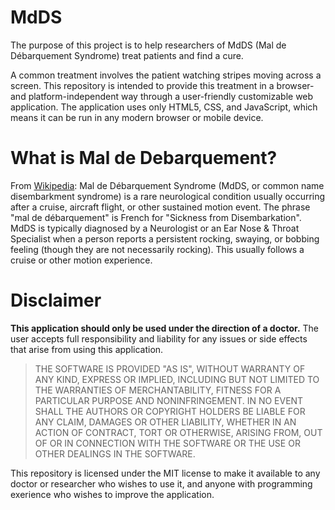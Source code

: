 # MdDS
The purpose of this project is to help researchers of MdDS (Mal de Débarquement Syndrome) treat patients and find a cure.

A common treatment involves the patient watching stripes moving across a screen. This repository is intended to provide this treatment in a browser- and platform-independent way through a user-friendly customizable web application. The application uses only HTML5, CSS, and JavaScript, which means it can be run in any modern browser or mobile device.

# What is Mal de Debarquement?
From [Wikipedia](https://en.wikipedia.org/wiki/Mal_de_debarquement): Mal de Débarquement Syndrome (MdDS, or common name disembarkment syndrome) is a rare neurological condition usually occurring after a cruise, aircraft flight, or other sustained motion event. The phrase "mal de débarquement" is French for "Sickness from Disembarkation". MdDS is typically diagnosed by a Neurologist or an Ear Nose & Throat Specialist when a person reports a persistent rocking, swaying, or bobbing feeling (though they are not necessarily rocking). This usually follows a cruise or other motion experience.

# Disclaimer
**This application should only be used under the direction of a doctor.** The user accepts full responsibility and liability for any issues or side effects that arise from using this application.

> THE SOFTWARE IS PROVIDED "AS IS", WITHOUT WARRANTY OF ANY KIND, EXPRESS OR IMPLIED, INCLUDING BUT NOT LIMITED TO THE WARRANTIES OF MERCHANTABILITY, FITNESS FOR A PARTICULAR PURPOSE AND NONINFRINGEMENT. IN NO EVENT SHALL THE AUTHORS OR COPYRIGHT HOLDERS BE LIABLE FOR ANY CLAIM, DAMAGES OR OTHER LIABILITY, WHETHER IN AN ACTION OF CONTRACT, TORT OR OTHERWISE, ARISING FROM, OUT OF OR IN CONNECTION WITH THE SOFTWARE OR THE USE OR OTHER DEALINGS IN THE SOFTWARE.

This repository is licensed under the MIT license to make it available to any doctor or researcher who wishes to use it, and anyone with programming exerience who wishes to improve the application.

